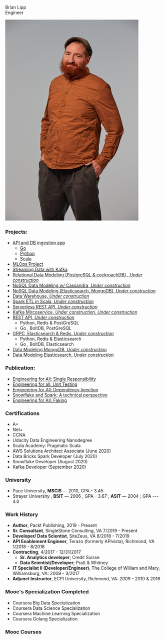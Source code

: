 Brian Lipp   
Engineer

![Me](headshot.jpg)

### Projects:

* [API and DB ingestion app](https://github.com/bclipp/api_db_ingestion)
   * [Go](https://github.com/bclipp/api_db_ingestion/tree/master/go)  
   * [Python](https://github.com/bclipp/api_db_ingestion/tree/master/python)  
   * [Scala](https://github.com/bclipp/api_db_ingestion/tree/master/scala)  
* [MLOps Project](https://github.com/bclipp/mlpipeline_jenkins)  
* [Streaming Data with Kafka](https://github.com/bclipp/streaming_data_postgresql)
* [Relational Data Modeling (PostgreSQL & cockroachDB) , *Under construction*](https://github.com/bclipp/relational_data_modeling)
* [NoSQL Data Modeling w/ Cassandra, *Under construction*](https://github.com/bclipp/cassandra_modeling)
* [NoSQL Data Modeling (Elasticsearch, MongoDB), *Under construction*](https://github.com/bclipp/nosql_data_modeling)
* [Data Warehouse, *Under construction*](https://github.com/bclipp/datawarehouse)  
* [Spark ETL in Scala, *Under construction*](https://github.com/bclipp/spark_etl)  
* [Serverless REST API, *Under construction*](https://github.com/bclipp/serverless_rest)
* [Kafka Mircoservice, *Under construction*, *Under construction*](https://github.com/bclipp/kafka_microservice)
* [REST API, *Under construction*](https://github.com/bclipp/rest_grocery)  
    * Python, Redis & PostGreSQL  
    * Go , BoltDB, PostGreSQL  
* [GRPC ,Elasticsearch & Redis, *Under construction*](https://github.com/bclipp/grpc_app)  
    * Python, Redis & Elasticsearch  
    * Go , BoltDB, Elasticsearch  
* [Data Modeling MongoDB, *Under construction*](https://github.com/bclipp/modeling_mongodb)
* [Data Modeling Elasticsearch, *Under construction*](https://github.com/bclipp/modeling_elasticsearch)

### Publication:


 * [Engineering for All: Single Responsibility](https://link.medium.com/dHEeBp2mf4)
 * [Engineering for all: Unit Testing](https://link.medium.com/iaMqhEwkd4)
 * [Engineering for All: Dependency Injection](https://link.medium.com/VlcbYxl6g6)   
 * [Snowflake and Spark: A technical perspective](https://link.medium.com/FbRABls6g6)  
 * [Engineering for All: Faking](https://link.medium.com/elkgGsv6g6)

 ### Certifications

 * A+
 * Net+
 * CCNA
 * Udacity Data Engineering Nanodegree
 * Scala Academy: Pragmatic Scala
 * AWS Solutions Architect Associate (June 2020)
 * Data Bricks Spark Developer (July 2020)
 * Snowflake Developer (August 2020)
 * Kafka Developer (September 2020)

 ### University

* Pace University, **MSCIS** — 2010, GPA - 3.45  
* Strayer University , **BSIT** — 2006 , GPA - 3.67 ; **ASIT** — 2004 ; GPA --- 4.0

### Work History
* **Author**, Packt Publishing, 2019 - Present
* **Sr. Consultant**, SingleStone Consulting, VA 7/2019 - Present
* **Developer/ Data Scientist**, SiteZeus, VA 8/2018 - 7/2019
* **API Enablement Engineer**, Terazo  (formerly APIvista), Richmond, VA 1/2018 - 8/2018
* **Contracting**, 4/2017 - 12/31/2017
  * **Sr. Analytics developer**; Credit Suisse
  * **Data Scientist/Developer**; Pratt & Whitney
* **IT Specialist II (Developer/Engineer)**, The College of William and Mary, Williamsburg, VA: 2009 - 3/2017
* **Adjunct Instructor**, ECPI University, Richmond, VA: 2009 - 2010 & 2016

 ### Mooc's Specialization Completed

 * Coursera Big Data Specialization
 * Coursera Data Science Specialization
 * Coursera Machine Learning Specialization
 * Coursera Golang Specialization

 ### Mooc Courses
